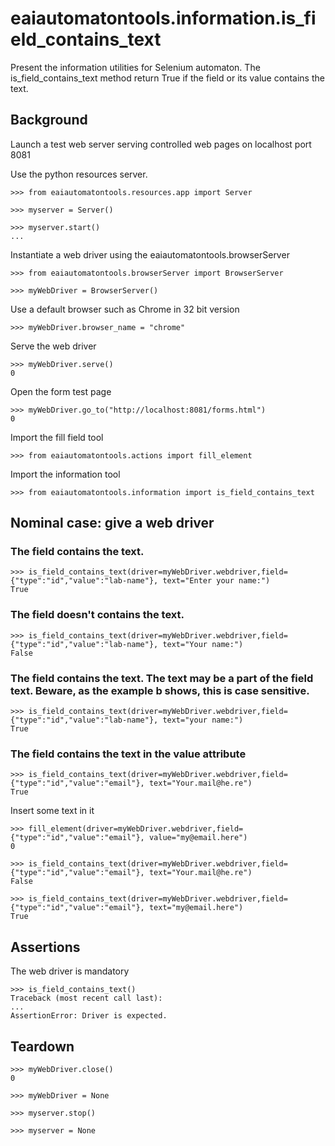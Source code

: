 # eaiautomatontools.information.is_field_contains_text

Present the information utilities for Selenium automaton.
The is_field_contains_text method return True if the field or its value contains the text.


## Background

Launch a test web server serving controlled web pages on localhost port 8081

Use the python resources server.

    >>> from eaiautomatontools.resources.app import Server

    >>> myserver = Server()

    >>> myserver.start()
    ...

Instantiate a web driver using the eaiautomatontools.browserServer

    >>> from eaiautomatontools.browserServer import BrowserServer

    >>> myWebDriver = BrowserServer()

Use a default browser such as Chrome in 32 bit version

    >>> myWebDriver.browser_name = "chrome"

Serve the web driver

    >>> myWebDriver.serve()
    0
  
  

Open the form test page

    >>> myWebDriver.go_to("http://localhost:8081/forms.html")
    0

Import the fill field tool

    >>> from eaiautomatontools.actions import fill_element

Import the information tool

    >>> from eaiautomatontools.information import is_field_contains_text


## Nominal case: give a web driver

### The field contains the text.

    >>> is_field_contains_text(driver=myWebDriver.webdriver,field={"type":"id","value":"lab-name"}, text="Enter your name:")
    True

### The field doesn't contains the text.

    >>> is_field_contains_text(driver=myWebDriver.webdriver,field={"type":"id","value":"lab-name"}, text="Your name:")
    False

### The field contains the text. The text may be a part of the field text. Beware, as the example b shows, this is case sensitive.

    >>> is_field_contains_text(driver=myWebDriver.webdriver,field={"type":"id","value":"lab-name"}, text="your name:")
    True

### The field contains the text in the value attribute

    >>> is_field_contains_text(driver=myWebDriver.webdriver,field={"type":"id","value":"email"}, text="Your.mail@he.re")
    True

Insert some text in it

    >>> fill_element(driver=myWebDriver.webdriver,field={"type":"id","value":"email"}, value="my@email.here")
    0

    >>> is_field_contains_text(driver=myWebDriver.webdriver,field={"type":"id","value":"email"}, text="Your.mail@he.re")
    False

    >>> is_field_contains_text(driver=myWebDriver.webdriver,field={"type":"id","value":"email"}, text="my@email.here")
    True

## Assertions

The web driver is mandatory

    >>> is_field_contains_text()
    Traceback (most recent call last):
    ...
    AssertionError: Driver is expected.


## Teardown

    >>> myWebDriver.close()
    0

    >>> myWebDriver = None

    >>> myserver.stop()

    >>> myserver = None
